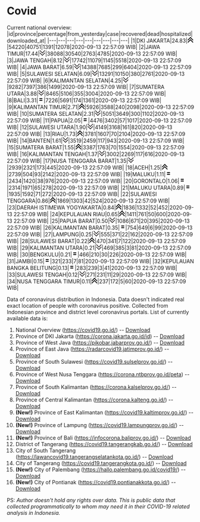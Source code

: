 # Covid
Current national overview:
|id|province|percentage|from_yesterday|case|recovered|dead|hospitalized|downloaded_at|
|---|---|---|---|---|---|---|---|---|
|1|DKI JAKARTA|24.83|![up](https://github.com/ariefrachmannn/covid/raw/master/img/rsz_img_186982.png)|54220|40751|1391|12078|2020-09-13 22:57:09 WIB|
|2|JAWA TIMUR|17.44|![down](https://github.com/ariefrachmannn/covid/raw/master/img/rsz_down.png)|38088|30540|2763|4785|2020-09-13 22:57:09 WIB|
|3|JAWA TENGAH|8.12|![down](https://github.com/ariefrachmannn/covid/raw/master/img/rsz_down.png)|17742|11079|1145|5518|2020-09-13 22:57:09 WIB|
|4|JAWA BARAT|6.59|![down](https://github.com/ariefrachmannn/covid/raw/master/img/rsz_down.png)|14388|7685|299|6404|2020-09-13 22:57:09 WIB|
|5|SULAWESI SELATAN|6.09|![down](https://github.com/ariefrachmannn/covid/raw/master/img/rsz_down.png)|13291|10150|380|2761|2020-09-13 22:57:09 WIB|
|6|KALIMANTAN SELATAN|4.25|![down](https://github.com/ariefrachmannn/covid/raw/master/img/rsz_down.png)|9282|7397|386|1499|2020-09-13 22:57:09 WIB|
|7|SUMATERA UTARA|3.88|![down](https://github.com/ariefrachmannn/covid/raw/master/img/rsz_down.png)|8465|5106|355|3004|2020-09-13 22:57:09 WIB|
|8|BALI|3.31|![equal](https://github.com/ariefrachmannn/covid/raw/master/img/rsz_equal.png)|7226|5691|174|1361|2020-09-13 22:57:09 WIB|
|9|KALIMANTAN TIMUR|2.71|![up](https://github.com/ariefrachmannn/covid/raw/master/img/rsz_img_186982.png)|5926|3588|240|2098|2020-09-13 22:57:09 WIB|
|10|SUMATERA SELATAN|2.31|![down](https://github.com/ariefrachmannn/covid/raw/master/img/rsz_down.png)|5051|3649|300|1102|2020-09-13 22:57:09 WIB|
|11|PAPUA|2.05|![equal](https://github.com/ariefrachmannn/covid/raw/master/img/rsz_equal.png)|4476|3402|57|1017|2020-09-13 22:57:09 WIB|
|12|SULAWESI UTARA|1.90|![down](https://github.com/ariefrachmannn/covid/raw/master/img/rsz_down.png)|4149|3168|161|820|2020-09-13 22:57:09 WIB|
|13|RIAU|1.73|![up](https://github.com/ariefrachmannn/covid/raw/master/img/rsz_img_186982.png)|3781|1607|70|2104|2020-09-13 22:57:09 WIB|
|14|BANTEN|1.61|![down](https://github.com/ariefrachmannn/covid/raw/master/img/rsz_down.png)|3519|2459|117|943|2020-09-13 22:57:09 WIB|
|15|SUMATERA BARAT|1.55|![up](https://github.com/ariefrachmannn/covid/raw/master/img/rsz_img_186982.png)|3387|1763|70|1554|2020-09-13 22:57:09 WIB|
|16|KALIMANTAN TENGAH|1.37|![down](https://github.com/ariefrachmannn/covid/raw/master/img/rsz_down.png)|3002|2269|117|616|2020-09-13 22:57:09 WIB|
|17|NUSA TENGGARA BARAT|1.35|![down](https://github.com/ariefrachmannn/covid/raw/master/img/rsz_down.png)|2939|2321|173|445|2020-09-13 22:57:09 WIB|
|18|ACEH|1.25|![up](https://github.com/ariefrachmannn/covid/raw/master/img/rsz_img_186982.png)|2739|504|93|2142|2020-09-13 22:57:09 WIB|
|19|MALUKU|1.11|![equal](https://github.com/ariefrachmannn/covid/raw/master/img/rsz_equal.png)|2434|1420|38|976|2020-09-13 22:57:09 WIB|
|20|GORONTALO|1.06|![equal](https://github.com/ariefrachmannn/covid/raw/master/img/rsz_equal.png)|2314|1971|65|278|2020-09-13 22:57:09 WIB|
|21|MALUKU UTARA|0.89|![equal](https://github.com/ariefrachmannn/covid/raw/master/img/rsz_equal.png)|1935|1592|71|272|2020-09-13 22:57:09 WIB|
|22|SULAWESI TENGGARA|0.86|![up](https://github.com/ariefrachmannn/covid/raw/master/img/rsz_img_186982.png)|1869|1303|42|524|2020-09-13 22:57:09 WIB|
|23|DAERAH ISTIMEWA YOGYAKARTA|0.84|![up](https://github.com/ariefrachmannn/covid/raw/master/img/rsz_img_186982.png)|1836|1332|52|452|2020-09-13 22:57:09 WIB|
|24|KEPULAUAN RIAU|0.65|![up](https://github.com/ariefrachmannn/covid/raw/master/img/rsz_img_186982.png)|1411|761|50|600|2020-09-13 22:57:09 WIB|
|25|PAPUA BARAT|0.50|![down](https://github.com/ariefrachmannn/covid/raw/master/img/rsz_down.png)|1086|671|20|395|2020-09-13 22:57:09 WIB|
|26|KALIMANTAN BARAT|0.35|![equal](https://github.com/ariefrachmannn/covid/raw/master/img/rsz_equal.png)|754|649|6|99|2020-09-13 22:57:09 WIB|
|27|LAMPUNG|0.25|![down](https://github.com/ariefrachmannn/covid/raw/master/img/rsz_down.png)|555|371|22|162|2020-09-13 22:57:09 WIB|
|28|SULAWESI BARAT|0.22|![up](https://github.com/ariefrachmannn/covid/raw/master/img/rsz_img_186982.png)|470|341|7|122|2020-09-13 22:57:09 WIB|
|29|KALIMANTAN UTARA|0.21|![down](https://github.com/ariefrachmannn/covid/raw/master/img/rsz_down.png)|469|385|3|81|2020-09-13 22:57:09 WIB|
|30|BENGKULU|0.21|![equal](https://github.com/ariefrachmannn/covid/raw/master/img/rsz_equal.png)|466|210|30|226|2020-09-13 22:57:09 WIB|
|31|JAMBI|0.15|![equal](https://github.com/ariefrachmannn/covid/raw/master/img/rsz_equal.png)|321|233|7|81|2020-09-13 22:57:09 WIB|
|32|KEPULAUAN BANGKA BELITUNG|0.13|![equal](https://github.com/ariefrachmannn/covid/raw/master/img/rsz_equal.png)|283|239|3|41|2020-09-13 22:57:09 WIB|
|33|SULAWESI TENGAH|0.12|![down](https://github.com/ariefrachmannn/covid/raw/master/img/rsz_down.png)|271|231|11|29|2020-09-13 22:57:09 WIB|
|34|NUSA TENGGARA TIMUR|0.11|![up](https://github.com/ariefrachmannn/covid/raw/master/img/rsz_img_186982.png)|237|172|5|60|2020-09-13 22:57:09 WIB|

Data of coronavirus distribution in Indonesia. Data doesn't indicated real exact location of people with coronavirus positive. Collected from Indonesian province and district level coronavirus portals. List of currently available data is:
1. National Overview (https://covid19.go.id/) -- [Download](https://www.dropbox.com/s/66ly270fw4y76fx/covid_nasional.csv?dl=0)
2. Province of DKI Jakarta (https://corona.jakarta.go.id/id) -- [Download](https://riwayat-file-covid-19-dki-jakarta-jakartagis.hub.arcgis.com/)
3. Province of West Java (https://pikobar.jabarprov.go.id/) -- [Download](https://www.dropbox.com/s/alg0zp60fylq6cn/covid_jabar.csv?dl=0)
4. Province of East Java (https://radarcovid19.jatimprov.go.id/) -- [Download](https://www.dropbox.com/sh/e7vtgcnl4ckbvr4/AADo9UMRDZvrhHn66qTHZOvNa?dl=0)
5. Province of South Sulawesi (https://covid19.sulselprov.go.id/) -- [Download](https://www.dropbox.com/s/z5ek23lwcztj7z7/covid_sulsel.csv?dl=0)
6. Province of West Nusa Tenggara (https://corona.ntbprov.go.id/peta) -- [Download](https://www.dropbox.com/s/4p2k93n42xx0c00/covid_ntb.csv?dl=0)
7. Province of South Kalimantan (https://corona.kalselprov.go.id/) -- [Download](https://www.dropbox.com/sh/7aa2kvz8lb04pzz/AADH1Oj5oFMw2mp-D3JStPRsa?dl=0)
8. Province of Central Kalimantan (https://corona.kalteng.go.id/) -- [Download](https://www.dropbox.com/s/9q01v5r3ys2ozk4/covid_kalteng.csv?dl=0)
9. **(New!)** Province of East Kalimantan (https://covid19.kaltimprov.go.id/) -- [Download](https://www.dropbox.com/sh/qhpxj532nm80goa/AAB6ek_fp1__ieTR0TFQpfIga?dl=0)
10. **(New!)** Province of Lampung (https://covid19.lampungprov.go.id/) -- [Download](https://www.dropbox.com/s/ecuew6oa9kzwqwx/covid_lampung.csv?dl=0)
11. **(New!)** Province of Bali (https://infocorona.baliprov.go.id/) -- [Download](https://www.dropbox.com/sh/iceiwun4ufttmiu/AAC7dSRMpfTjPI1Lfzw-LeCUa?dl=0)
12. District of Tangerang (https://covid19.tangerangkab.go.id/) -- [Download](https://www.dropbox.com/sh/yxovyy6sy5bnz4p/AACZzVHinisKmz8oQWyQJ3nua?dl=0)
13. City of South Tangerang (https://lawancovid19.tangerangselatankota.go.id/) -- [Download](https://www.dropbox.com/s/zlvxo4ivswdzmle/covid_tangsel.csv?dl=0)
14. City of Tangerang (https://covid19.tangerangkota.go.id/) -- [Download](https://www.dropbox.com/s/e53224kvdrpjzy0/covid_tangkot.csv?dl=0)
15. **(New!)** City of Palembang (https://hallo.palembang.go.id/covid19/) -- [Download](https://www.dropbox.com/sh/oj17bhwhlpjht9e/AABZEG-OiaSaFvikATDx6coEa?dl=0)
16. **(New!)** City of Pontianak (https://covid19.pontianakkota.go.id/) -- [Download](https://www.dropbox.com/sh/66if3y4ly51j4sh/AADQ-zwLGa7Kz4ZzJgDw2-3na?dl=0)

PS: *Author doesn't hold any rights over data. This is public data that collected programmatically to whom may need it in their COVID-19 related analysis in Indonesia.*
